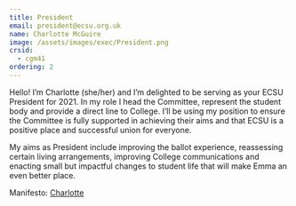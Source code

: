 ```yaml
---
title: President
email: president@ecsu.org.uk
name: Charlotte McGuire
image: /assets/images/exec/President.png
crsid:
  - cgm41
ordering: 2
---
```

Hello! I’m Charlotte (she/her) and I’m delighted to be serving as your ECSU President for 2021. In my role I head the Committee, represent the student body and provide a direct line to College. I’ll be using my position to ensure the Committee is fully supported in achieving their aims and that ECSU is a positive place and successful union for everyone. 

My aims as President include improving the ballot experience, reassessing certain living arrangements, improving College communications and enacting small but impactful changes to student life that will make Emma an even better place. 

Manifesto: [Charlotte](https://drive.google.com/file/d/1lHeESlG-ePYk7KQUgcjU0xMHfYTpWfeI/view?usp=sharing)